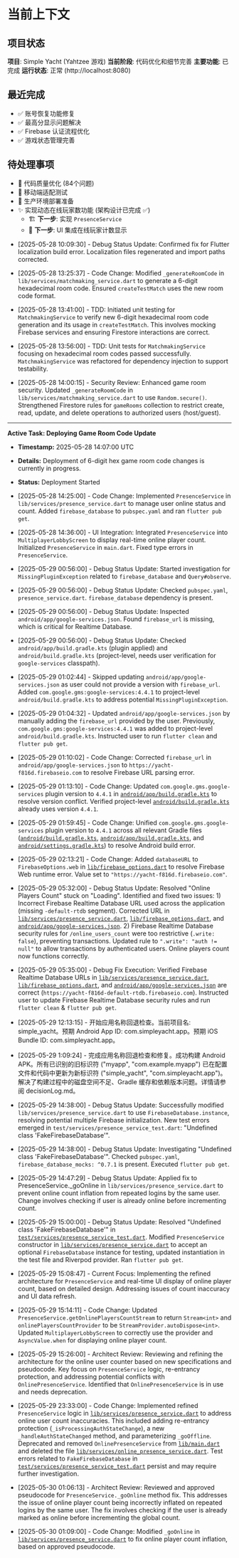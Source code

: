 # 当前上下文

## 项目状态

**项目**: Simple Yacht (Yahtzee 游戏)
**当前阶段**: 代码优化和细节完善
**主要功能**: 已完成
**运行状态**: 正常 (http://localhost:8080)

## 最近完成

- ✅ 账号恢复功能修复
- ✅ 最高分显示问题解决
- ✅ Firebase 认证流程优化
- ✅ 游戏状态管理完善

## 待处理事项

- 🔧 代码质量优化 (84个问题)
- 📱 移动端适配测试
- 🚀 生产环境部署准备
- ✨ 实现动态在线玩家数功能 (架构设计已完成 ✅)
  - 🏗️ **下一步**: 实现 `PresenceService`
  - 🎨 **下一步**: UI 集成在线玩家计数显示

* [2025-05-28 10:09:30] - Debug Status Update: Confirmed fix for Flutter localization build error. Localization files regenerated and import paths corrected.

* [2025-05-28 13:25:37] - Code Change: Modified `_generateRoomCode` in `lib/services/matchmaking_service.dart` to generate a 6-digit hexadecimal room code. Ensured `createTestMatch` uses the new room code format.

* [2025-05-28 13:41:00] - TDD: Initiated unit testing for `MatchmakingService` to verify new 6-digit hexadecimal room code generation and its usage in `createTestMatch`. This involves mocking Firebase services and ensuring Firestore interactions are correct.

* [2025-05-28 13:56:00] - TDD: Unit tests for `MatchmakingService` focusing on hexadecimal room codes passed successfully. `MatchmakingService` was refactored for dependency injection to support testability.

* [2025-05-28 14:00:15] - Security Review: Enhanced game room security. Updated `_generateRoomCode` in `lib/services/matchmaking_service.dart` to use `Random.secure()`. Strengthened Firestore rules for `gameRooms` collection to restrict create, read, update, and delete operations to authorized users (host/guest).

---
**Active Task: Deploying Game Room Code Update**
*   **Timestamp:** 2025-05-28 14:07:00 UTC
*   **Details:** Deployment of 6-digit hex game room code changes is currently in progress.
*   **Status:** Deployment Started

* [2025-05-28 14:25:00] - Code Change: Implemented `PresenceService` in `lib/services/presence_service.dart` to manage user online status and count. Added `firebase_database` to `pubspec.yaml` and ran `flutter pub get`.

* [2025-05-28 14:36:00] - UI Integration: Integrated `PresenceService` into `MultiplayerLobbyScreen` to display real-time online player count. Initialized `PresenceService` in `main.dart`. Fixed type errors in `PresenceService`.

* [2025-05-29 00:56:00] - Debug Status Update: Started investigation for `MissingPluginException` related to `firebase_database` and `Query#observe`.
* [2025-05-29 00:56:00] - Debug Status Update: Checked `pubspec.yaml`, `presence_service.dart`. `firebase_database` dependency is present.
* [2025-05-29 00:56:00] - Debug Status Update: Inspected `android/app/google-services.json`. Found `firebase_url` is missing, which is critical for Realtime Database.
* [2025-05-29 00:56:00] - Debug Status Update: Checked `android/app/build.gradle.kts` (plugin applied) and `android/build.gradle.kts` (project-level, needs user verification for `google-services` classpath).

* [2025-05-29 01:02:44] - Skipped updating `android/app/google-services.json` as user could not provide a version with `firebase_url`. Added `com.google.gms:google-services:4.4.1` to project-level `android/build.gradle.kts` to address potential `MissingPluginException`.

* [2025-05-29 01:04:32] - Updated `android/app/google-services.json` by manually adding the `firebase_url` provided by the user. Previously, `com.google.gms:google-services:4.4.1` was added to project-level `android/build.gradle.kts`. Instructed user to run `flutter clean` and `flutter pub get`.

* [2025-05-29 01:10:02] - Code Change: Corrected `firebase_url` in `android/app/google-services.json` to `https://yacht-f816d.firebaseio.com` to resolve Firebase URL parsing error.

* [2025-05-29 01:13:10] - Code Change: Updated `com.google.gms.google-services` plugin version to `4.4.1` in [`android/app/build.gradle.kts`](android/app/build.gradle.kts:1) to resolve version conflict. Verified project-level [`android/build.gradle.kts`](android/build.gradle.kts:1) already uses version `4.4.1`.

* [2025-05-29 01:59:45] - Code Change: Unified `com.google.gms.google-services` plugin version to `4.4.1` across all relevant Gradle files ([`android/build.gradle.kts`](android/build.gradle.kts:1), [`android/app/build.gradle.kts`](android/app/build.gradle.kts:1), and [`android/settings.gradle.kts`](android/settings.gradle.kts:1)) to resolve Android build error.

* [2025-05-29 02:13:21] - Code Change: Added `databaseURL` to `FirebaseOptions.web` in [`lib/firebase_options.dart`](lib/firebase_options.dart:58) to resolve Firebase Web runtime error. Value set to `"https://yacht-f816d.firebaseio.com"`.

* [2025-05-29 05:32:00] - Debug Status Update: Resolved "Online Players Count" stuck on "Loading". Identified and fixed two issues: 1) Incorrect Firebase Realtime Database URL used across the application (missing `-default-rtdb` segment). Corrected URL in [`lib/services/presence_service.dart`](lib/services/presence_service.dart:1), [`lib/firebase_options.dart`](lib/firebase_options.dart:1), and [`android/app/google-services.json`](android/app/google-services.json:1). 2) Firebase Realtime Database security rules for `/online_users_count` were too restrictive (`.write: false`), preventing transactions. Updated rule to `".write": "auth != null"` to allow transactions by authenticated users. Online players count now functions correctly.
* [2025-05-29 05:35:00] - Debug Fix Execution: Verified Firebase Realtime Database URLs in [`lib/services/presence_service.dart`](lib/services/presence_service.dart:182), [`lib/firebase_options.dart`](lib/firebase_options.dart:58), and [`android/app/google-services.json`](android/app/google-services.json:4) are correct (`https://yacht-f816d-default-rtdb.firebaseio.com`). Instructed user to update Firebase Realtime Database security rules and run `flutter clean` & `flutter pub get`.

* [2025-05-29 12:13:15] - 开始应用名称回退检查。当前项目名: simple_yacht。预期 Android App ID: com.simpleyacht.app。预期 iOS Bundle ID: com.simpleyacht.app。

* [2025-05-29 1:09:24] - 完成应用名称回退检查和修复。成功构建 Android APK。所有已识别的旧标识符 ("myapp", "com.example.myapp") 已在配置文件和代码中更新为新标识符 ("simple_yacht", "com.simpleyacht.app")。解决了构建过程中的磁盘空间不足、Gradle 缓存和依赖版本问题。详情请参阅 decisionLog.md。

* [2025-05-29 14:38:00] - Debug Status Update: Successfully modified `lib/services/presence_service.dart` to use `FirebaseDatabase.instance`, resolving potential multiple Firebase initialization. New test errors emerged in `test/services/presence_service_test.dart`: "Undefined class 'FakeFirebaseDatabase'".
* [2025-05-29 14:38:00] - Debug Status Update: Investigating "Undefined class 'FakeFirebaseDatabase'". Checked `pubspec.yaml`, `firebase_database_mocks: ^0.7.1` is present. Executed `flutter pub get`.
* [2025-05-29 14:47:29] - Debug Status Update: Applied fix to PresenceService._goOnline in `lib/services/presence_service.dart` to prevent online count inflation from repeated logins by the same user. Change involves checking if user is already online before incrementing count.
* [2025-05-29 15:00:00] - Debug Status Update: Resolved "Undefined class 'FakeFirebaseDatabase'" in [`test/services/presence_service_test.dart`](test/services/presence_service_test.dart:0). Modified `PresenceService` constructor in [`lib/services/presence_service.dart`](lib/services/presence_service.dart:0) to accept an optional `FirebaseDatabase` instance for testing, updated instantiation in the test file and Riverpod provider. Ran `flutter pub get`.

* [2025-05-29 15:08:47] - Current Focus: Implementing the refined architecture for `PresenceService` and real-time UI display of online player count, based on detailed design. Addressing issues of count inaccuracy and UI data refresh.
* [2025-05-29 15:14:11] - Code Change: Updated `PresenceService.getOnlinePlayersCountStream` to return `Stream<int>` and `onlinePlayersCountProvider` to be `StreamProvider.autoDispose<int>`. Updated `MultiplayerLobbyScreen` to correctly use the provider and `AsyncValue.when` for displaying online player count.

* [2025-05-29 15:26:00] - Architect Review: Reviewing and refining the architecture for the online user counter based on new specifications and pseudocode. Key focus on `PresenceService` logic, re-entrancy protection, and addressing potential conflicts with `OnlinePresenceService`. Identified that `OnlinePresenceService` is in use and needs deprecation.

* [2025-05-29 23:33:00] - Code Change: Implemented refined `PresenceService` logic in [`lib/services/presence_service.dart`](lib/services/presence_service.dart:0) to address online user count inaccuracies. This included adding re-entrancy protection (`_isProcessingAuthStateChange`), a new `_handleAuthStateChanged` method, and parameterizing `_goOffline`. Deprecated and removed `OnlinePresenceService` from [`lib/main.dart`](lib/main.dart:0) and deleted the file [`lib/services/online_presence_service.dart`](lib/services/online_presence_service.dart:0). Test errors related to `FakeFirebaseDatabase` in [`test/services/presence_service_test.dart`](test/services/presence_service_test.dart:0) persist and may require further investigation.

* [2025-05-30 01:06:13] - Architect Review: Reviewed and approved pseudocode for `PresenceService._goOnline` method fix. This addresses the issue of online player count being incorrectly inflated on repeated logins by the same user. The fix involves checking if the user is already marked as online before incrementing the global count.

* [2025-05-30 01:09:00] - Code Change: Modified `_goOnline` in [`lib/services/presence_service.dart`](lib/services/presence_service.dart:100) to fix online player count inflation, based on approved pseudocode.
